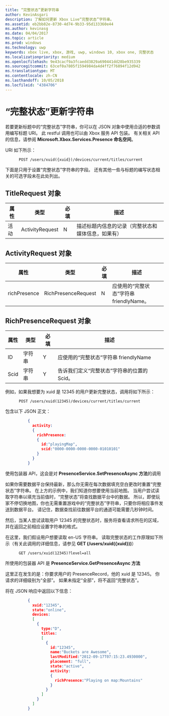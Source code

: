 ```yaml
---
title: “完整状态”更新字符串
author: KevinAsgari
description: 了解如何更新 Xbox Live“完整状态”字符串。
ms.assetid: eb2bb82e-8730-4d74-9b33-95d133360e44
ms.author: kevinasg
ms.date: 04/04/2017
ms.topic: article
ms.prod: windows
ms.technology: uwp
keywords: xbox live, xbox, 游戏, uwp, windows 10, xbox one, 完整状态
ms.localizationpriority: medium
ms.openlocfilehash: 9e43cacf9a3fcaedd3829a690441dd28be935339
ms.sourcegitcommit: 63cef0a7805f1594984da4d4ff2f76894f12d942
ms.translationtype: MT
ms.contentlocale: zh-CN
ms.lasthandoff: 10/05/2018
ms.locfileid: "4384706"
---
```

# <a name="rich-presence-updating-strings"></a>“完整状态”更新字符串

若要更新标题中的“完整状态”字符串，你可以在 JSON 对象中使用合适的参数调用编写标题 URI。 此 restful 调用也可以由 Xbox 服务 API 包装。 有关相关 API 的信息，请参阅 **Microsoft.Xbox.Services.Presence 命名空间**。

URI 如下所示：

          POST /users/xuid({xuid})/devices/current/titles/current

下面是只用于设置“完整状态”字符串的字段。 还有其他一些与标题的编写状态相关的可选字段未在此处列出。

## <a name="titlerequest-object"></a>TitleRequest 对象

属性 | 类型 | 必填 | 描述
---|---|---|---
活动|ActivityRequest|N|描述标题内信息的记录（完整状态和媒体信息，如果有）

## <a name="activityrequest-object"></a>ActivityRequest 对象

属性 | 类型 | 必填 | 描述
---|---|---|---
richPresence|RichPresenceRequest|N|应使用的“完整状态”字符串 friendlyName。

## <a name="richpresencerequest-object"></a>RichPresenceRequest 对象

属性 | 类型 | 必填 | 描述
---|---|---|---
ID|字符串|Y|应使用的“完整状态”字符串 friendlyName
Scid|字符串|Y|告诉我们定义“完整状态”字符串的位置的 Scid。

例如，如果我想要为 xuid 是 12345 的用户更新完整状态，调用将如下所示：

          POST /users/xuid(12345)/devices/current/titles/current


包含以下 JSON 正文：

```json
          {
            activity:
            {
              richPresence:
              {
                id:"playingMap",
                scid:"0000-0000-0000-0000-01010101"
              }
            }
          }
```

使用包装器 API，这会是对 **PresenceService.SetPresenceAsync 方法**的调用

如果你需要数据平台保持最新，那么你无需在每次数据填充空白更改时重置“完整状态”字符串。 在上方的示例中，我们知道你想要使用当前地图。 当用户尝试读取字符串以填充当前值时，“完整状态”将查找数据平台中的数据。 所以，即使玩家不停切换地图，你也无需重置游戏中的“完整状态”字符串，只要你将相应事件发送到数据平台。 请记住，数据查找前往数据平台的通道可能需要几秒钟时间。

然后，当某人尝试读取用户 12345 的完整状态时，服务将查看请求所在的区域，并在返回之前相应设置字符串的格式。

在这里，我们假设用户想要读取 en-US 字符串。 读取完整状态的工作原理如下所示（有关此调用的详细信息，请参见 **GET (/users/xuid({xuid}))**）

          GET /users/xuid(12345)?level=all

所使用的包装器 API 是 **PresenceService.GetPresenceAsync 方法**

这里正在发生的是：你要求用户的 PresenceRecord，他的 xuid 是 12345。 你请求的详细级别为“全部”。 如果未指定“全部”，将不返回“完整状态”。

将在 JSON 响应中返回以下信息：

```json
          {
            xuid:"12345",
            state:"online",
            devices:
            [
              {
                type:"D",
                titles:
                [
                  {
                    id:"12345",
                    name:"Buckets are Awesome",
                    lastModified:"2012-09-17T07:15:23.4930000",
                    placement: "full",
                    state:"active",
                    activity:
                    {
                      richPresence:"Playing on map:Mountains"
                    }
                  }
                ]
              }
            ]
          }
```

